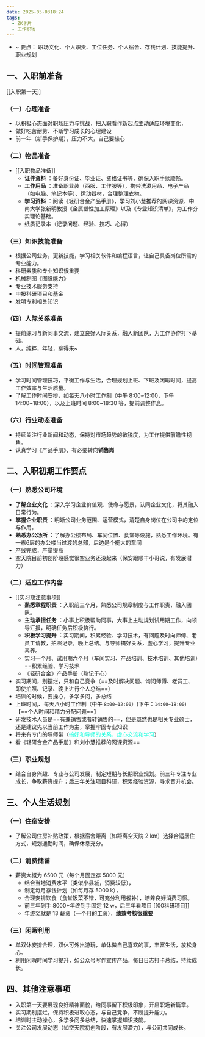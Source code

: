 ```yaml
---
date: 2025-05-0318:24
tags:
  - ZK卡片
  - 工作职场
---
```

- ~ 要点： 职场文化、个人职责、工位任务、个人宿舍、存钱计划、技能提升、职业规划
## 一、入职前准备
[[入职第一天]]
### （一）心理准备
  * 以积极心态面对职场压力与挑战，把入职看作新起点主动适应环境变化，
  * 做好吃苦耐劳、不断学习成长的心理建设
  * 前一年（新手保护期），压力不大，自己要操心
### （二）物品准备
- [[入职物品准备]]
  * **证件资料** ：备好身份证、毕业证、资格证书等，确保入职手续顺畅。
  * **工作用品** ：准备职业装（西服、工作服等），携带洗漱用品、电子产品（如电脑、笔记本等）、运动器材，合理整理衣物。
  * **学习资料** ：阅读《轻研合金产品手册》，学习刘小慧推荐的网课资源、中南大学张新明教授《金属塑性加工原理》以及《专业知识清单》，为工作夯实理论基础。
  * 纸质记录本（记录问题、经验、技巧、心得）
### （三）知识技能准备
  * 根据公司业务，更新技能，学习相关软件和编程语言，让自己具备岗位所需的专业能力。
  * 科研素质和专业知识很重要
  * 机械制图《图纸能力》
  * 专业技术服务支持
  * 申报科研项目和基金
  * 发明专利相关知识 
### （四）人际关系准备
  * 提前练习与新同事交流，建立良好人际关系，融入新团队，为工作协作打下基础。
  * 人，纯粹，年轻，聊得来~
### （五）时间管理准备
  * 学习时间管理技巧，平衡工作与生活，合理规划上班、下班及闲暇时间，提高工作效率与生活质量。
  * 了解工作时间安排，如每天八小时工作制（中午 8:00~12:00，下午 14:00~18:00），以及上班时间 8:00~18:30 等，提前调整作息。
### （六）行业动态准备
  * 持续关注行业新闻和动态，保持对市场趋势的敏锐度，为工作提供前瞻性视角。
  * 认真学习《产品手册》，有必要转向**销售岗**
## 二、入职初期工作要点
### （一）熟悉公司环境
  * **了解企业文化** ：深入学习企业价值观、使命与愿景，认同企业文化，将其融入日常行为。
  * **掌握企业职责** ：明晰公司业务范围、运营模式，清楚自身岗位在公司中的定位与作用。
  * **熟悉办公场所** ：了解办公楼布局、车间位置、食堂等设施，熟悉工作环境。有一栋6层的办公楼当过渡的总部，后边是个挺大的车间
  * 产线完成，产量提高
  * 空天院目前初创阶段感觉很空业务还没起来（保安跟顺丰小哥说，有发展潜力）
### （二）适应工作内容
- [[实习期注意事项]]
  * **熟悉章程职责** ：入职前三个月，熟悉公司规章制度与工作职责，融入团队。
  * **主动承担任务** ：小事上积极帮助同事，大事上主动规划试用期工作，向领导汇报，明确任务后积极执行。
  * **积极学习提升** ：实习期间，积累经验、学习技术，有问题及时向师傅、老员工请教，拍照记录，晚上总结。与导师搞好关系，虚心学习，提升专业素养。
  * 实习一个月、试用期六个月（车间实习、产品培训、技术培训、其他培训）==积累经验、学习技术
  * 《轻研合金》产品手册（熟记于心）
- 实习期间，别摆烂，只和自己竞争（==及时解决问题、询问师傅、老员工、即使拍照、记录、晚上进行个人总结==）
- 培训的时候，要操心，多学多问，多总结
- 上班时间,、每天八小时工作制（中午 `8:00~12:00`）(下午：`14:00~18:00`)【==个人时间和精力分配问题==】
- 研发技术人员是==有兼销售或者转销售的==，但是既然也是相关专业硕士，还是建议先以当前工作为主，掌握牢固专业知识
- 将来有专门的导师带（<font color="#00ffdc">搞好和导师的关系、虚心交流和学习</font>）
- 看《轻研合金产品手册》和刘小慧推荐的网课资源==
### （三）职业规划
  * 结合自身兴趣、专业与公司发展，制定短期与长期职业规划。前三年专注专业成长，争取薪资提升；后三年关注项目科研，积累经验资源，寻求晋升机会。
## 三、个人生活规划

### （一）住宿安排
  * 了解公司住房补贴政策，根据宿舍距离（如距离空天院 2 km）选择合适居住方式，规划通勤时间，确保休息充分。
### （二）消费储蓄
- 薪资大概为 6500 元（每个月固定存 5000 元）
  * 结合当地消费水平（类似小县城，消费较低），
  * 制定每月存钱计划（如每月存 5000 k），
  * 合理安排饮食（食堂饭菜不错，可充分利用餐补），培养良好消费习惯。
  * 前三年到手 8000+年终到手固定 12 w，后三年看项目 [[00科研项目]]
  * 年终奖就是 13 薪资（一个月的工资），**绩效考核很重要**
### （三）闲暇利用
  * 单双休安排合理，双休可外出游玩，单休做自己喜欢的事，丰富生活，放松身心。
  * 利用闲暇时间学习提升，如公众号写作宣传产品，每日日志打卡总结，持续成长。
## 四、其他注意事项

  * 入职第一天要展现良好精神面貌，给同事留下积极印象，开启职场新篇章。
  * 实习期别摆烂，保持积极进取心态，与自己竞争，不断提升能力。
  * 培训时主动操心，多学多问多总结，快速掌握知识技能。
  * 关注公司发展动态（如空天院初创阶段，有发展潜力），与公司共同成长。
